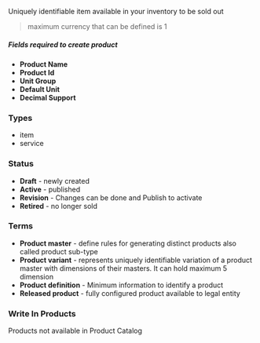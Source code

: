Uniquely identifiable item available in your inventory to be sold out

>maximum currency that can be defined is 1

##### Fields required to create product
- **Product Name**
- **Product Id**
- **Unit Group**
- **Default Unit**
- **Decimal Support**

### Types
- item
- service

### Status
- **Draft** - newly created
- **Active** - published
- **Revision** - Changes can be done and Publish to activate
- **Retired** - no longer sold

### Terms
- **Product master** - define rules for generating distinct products also called product sub-type
- **Product variant** -  represents uniquely identifiable variation of a product master with dimensions of their masters. It can hold maximum 5 dimension
- **Product definition** - Minimum information to identify a product
- **Released product** - fully configured product available to legal entity

### Write In Products
Products not available in Product Catalog